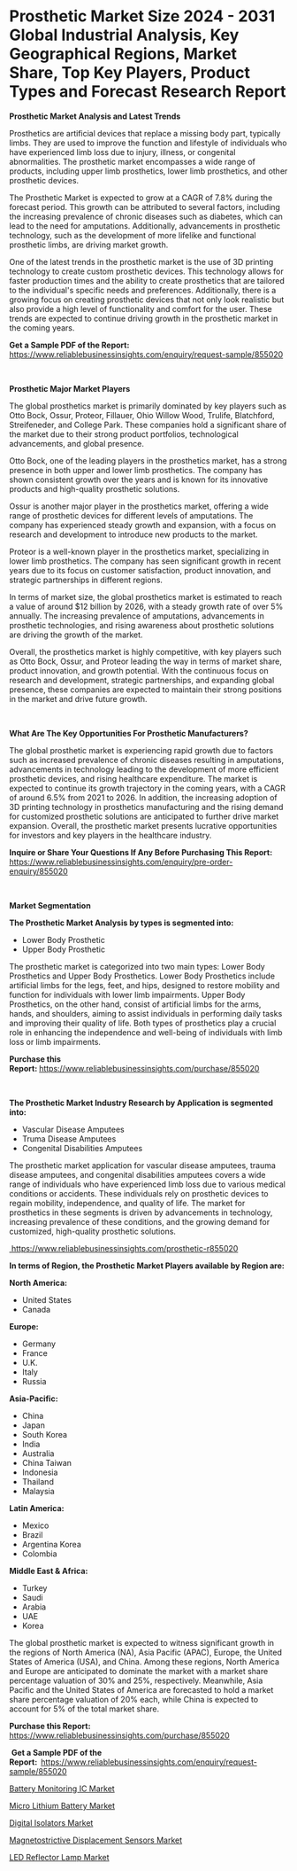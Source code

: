 <p><h1>Prosthetic Market Size 2024 - 2031 Global Industrial Analysis, Key Geographical Regions, Market Share, Top Key Players, Product Types and Forecast Research Report</h1></p><p><strong>Prosthetic Market Analysis and Latest Trends</strong></p>
<p><p>Prosthetics are artificial devices that replace a missing body part, typically limbs. They are used to improve the function and lifestyle of individuals who have experienced limb loss due to injury, illness, or congenital abnormalities. The prosthetic market encompasses a wide range of products, including upper limb prosthetics, lower limb prosthetics, and other prosthetic devices.</p><p>The Prosthetic Market is expected to grow at a CAGR of 7.8% during the forecast period. This growth can be attributed to several factors, including the increasing prevalence of chronic diseases such as diabetes, which can lead to the need for amputations. Additionally, advancements in prosthetic technology, such as the development of more lifelike and functional prosthetic limbs, are driving market growth.</p><p>One of the latest trends in the prosthetic market is the use of 3D printing technology to create custom prosthetic devices. This technology allows for faster production times and the ability to create prosthetics that are tailored to the individual's specific needs and preferences. Additionally, there is a growing focus on creating prosthetic devices that not only look realistic but also provide a high level of functionality and comfort for the user. These trends are expected to continue driving growth in the prosthetic market in the coming years.</p></p>
<p><strong>Get a Sample PDF of the Report:&nbsp;</strong> <a href="https://www.reliablebusinessinsights.com/enquiry/request-sample/855020">https://www.reliablebusinessinsights.com/enquiry/request-sample/855020</a></p>
<p>&nbsp;</p>
<p><strong>Prosthetic Major Market Players</strong></p>
<p><p>The global prosthetics market is primarily dominated by key players such as Otto Bock, Ossur, Proteor, Fillauer, Ohio Willow Wood, Trulife, Blatchford, Streifeneder, and College Park. These companies hold a significant share of the market due to their strong product portfolios, technological advancements, and global presence.</p><p>Otto Bock, one of the leading players in the prosthetics market, has a strong presence in both upper and lower limb prosthetics. The company has shown consistent growth over the years and is known for its innovative products and high-quality prosthetic solutions.</p><p>Ossur is another major player in the prosthetics market, offering a wide range of prosthetic devices for different levels of amputations. The company has experienced steady growth and expansion, with a focus on research and development to introduce new products to the market.</p><p>Proteor is a well-known player in the prosthetics market, specializing in lower limb prosthetics. The company has seen significant growth in recent years due to its focus on customer satisfaction, product innovation, and strategic partnerships in different regions.</p><p>In terms of market size, the global prosthetics market is estimated to reach a value of around $12 billion by 2026, with a steady growth rate of over 5% annually. The increasing prevalence of amputations, advancements in prosthetic technologies, and rising awareness about prosthetic solutions are driving the growth of the market.</p><p>Overall, the prosthetics market is highly competitive, with key players such as Otto Bock, Ossur, and Proteor leading the way in terms of market share, product innovation, and growth potential. With the continuous focus on research and development, strategic partnerships, and expanding global presence, these companies are expected to maintain their strong positions in the market and drive future growth.</p></p>
<p>&nbsp;</p>
<p><strong>What Are The Key Opportunities For Prosthetic Manufacturers?</strong></p>
<p><p>The global prosthetic market is experiencing rapid growth due to factors such as increased prevalence of chronic diseases resulting in amputations, advancements in technology leading to the development of more efficient prosthetic devices, and rising healthcare expenditure. The market is expected to continue its growth trajectory in the coming years, with a CAGR of around 6.5% from 2021 to 2026. In addition, the increasing adoption of 3D printing technology in prosthetics manufacturing and the rising demand for customized prosthetic solutions are anticipated to further drive market expansion. Overall, the prosthetic market presents lucrative opportunities for investors and key players in the healthcare industry.</p></p>
<p><strong>Inquire or Share Your Questions If Any Before Purchasing This Report:</strong> <a href="https://www.reliablebusinessinsights.com/enquiry/pre-order-enquiry/855020">https://www.reliablebusinessinsights.com/enquiry/pre-order-enquiry/855020</a></p>
<p>&nbsp;</p>
<p><strong>Market Segmentation</strong></p>
<p><strong>The Prosthetic Market Analysis by types is segmented into:</strong></p>
<p><ul><li>Lower Body Prosthetic</li><li>Upper Body Prosthetic</li></ul></p>
<p><p>The prosthetic market is categorized into two main types: Lower Body Prosthetics and Upper Body Prosthetics. Lower Body Prosthetics include artificial limbs for the legs, feet, and hips, designed to restore mobility and function for individuals with lower limb impairments. Upper Body Prosthetics, on the other hand, consist of artificial limbs for the arms, hands, and shoulders, aiming to assist individuals in performing daily tasks and improving their quality of life. Both types of prosthetics play a crucial role in enhancing the independence and well-being of individuals with limb loss or limb impairments.</p></p>
<p><strong>Purchase this Report:&nbsp;</strong><a href="https://www.reliablebusinessinsights.com/purchase/855020">https://www.reliablebusinessinsights.com/purchase/855020</a></p>
<p>&nbsp;</p>
<p><strong>The Prosthetic Market Industry Research by Application is segmented into:</strong></p>
<p><ul><li>Vascular Disease Amputees</li><li>Truma Disease Amputees</li><li>Congenital Disabilities Amputees</li></ul></p>
<p><p>The prosthetic market application for vascular disease amputees, trauma disease amputees, and congenital disabilities amputees covers a wide range of individuals who have experienced limb loss due to various medical conditions or accidents. These individuals rely on prosthetic devices to regain mobility, independence, and quality of life. The market for prosthetics in these segments is driven by advancements in technology, increasing prevalence of these conditions, and the growing demand for customized, high-quality prosthetic solutions.</p></p>
<p><a href="https://www.reliablebusinessinsights.com/prosthetic-r855020">&nbsp;https://www.reliablebusinessinsights.com/prosthetic-r855020</a></p>
<p><strong>In terms of Region, the Prosthetic Market Players available by Region are:</strong></p>
<p>
    <p> <strong> North America: </strong>
        <ul>
            <li>United States</li>
            <li>Canada</li>
        </ul>
        </p> 
    <p> <strong> Europe: </strong>
        <ul>
            <li>Germany</li>
            <li>France</li>
            <li>U.K.</li>
            <li>Italy</li>
            <li>Russia</li>
        </ul>
        </p> 
    <p> <strong> Asia-Pacific: </strong>
        <ul>
            <li>China</li>
            <li>Japan</li>
            <li>South Korea</li>
            <li>India</li>
            <li>Australia</li>
            <li>China Taiwan</li>
            <li>Indonesia</li>
            <li>Thailand</li>
            <li>Malaysia</li>
        </ul>
        </p> 
    <p> <strong> Latin America: </strong>
        <ul>
            <li>Mexico</li>
            <li>Brazil</li>
            <li>Argentina Korea</li>
            <li>Colombia</li>
        </ul>
        </p> 
    <p> <strong> Middle East & Africa: </strong>
        <ul>
            <li>Turkey</li>
            <li>Saudi</li>
            <li>Arabia</li>
            <li>UAE</li>
            <li>Korea</li>
        </ul>
    </p>
    </p>
<p><p>The global prosthetic market is expected to witness significant growth in the regions of North America (NA), Asia Pacific (APAC), Europe, the United States of America (USA), and China. Among these regions, North America and Europe are anticipated to dominate the market with a market share percentage valuation of 30% and 25%, respectively. Meanwhile, Asia Pacific and the United States of America are forecasted to hold a market share percentage valuation of 20% each, while China is expected to account for 5% of the total market share.</p></p>
<p><strong>Purchase this Report: </strong><a href="https://www.reliablebusinessinsights.com/purchase/855020">https://www.reliablebusinessinsights.com/purchase/855020</a></p>
<p>&nbsp;<strong>Get a Sample PDF of the Report:&nbsp;&nbsp;</strong><a href="https://www.reliablebusinessinsights.com/enquiry/request-sample/855020">https://www.reliablebusinessinsights.com/enquiry/request-sample/855020</a></p>
<p><strong></strong></p>
<p><p><a href="https://medium.com/@joshdavis1955/insights-into-the-battery-monitoring-ic-market-market-players-market-size-geographical-regions-b53a40d3f357">Battery Monitoring IC Market</a></p><p><a href="https://medium.com/@billyrice626/global-micro-lithium-battery-market-size-is-expected-to-experience-a-cagr-of-12-6-ffe37aaf4c2b">Micro Lithium Battery Market</a></p><p><a href="https://medium.com/@soloncarter54/comprehensive-analysis-of-the-global-digital-isolators-market-growth-trends-market-forecasts-80a135d8bd7a">Digital Isolators Market</a></p><p><a href="https://medium.com/@babymorar/global-magnetostrictive-displacement-sensors-market-size-is-expected-to-experience-a-cagr-of-10-4-07eadd474436">Magnetostrictive Displacement Sensors Market</a></p><p><a href="https://medium.com/@felipestehr/global-led-reflector-lamp-market-exploring-market-share-market-trends-and-future-growth-c41d9824b736">LED Reflector Lamp Market</a></p></p>